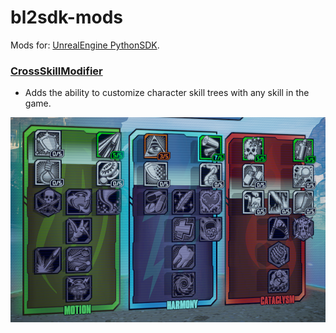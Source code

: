 # bl2sdk-mods
 Mods for: [UnrealEngine PythonSDK](https://github.com/bl-sdk/PythonSDK).

### [CrossSkillModifier](CrossSkillModifier)
- Adds the ability to customize character skill trees with any skill in the game.

 <img src="/CrossSkillModifier/screenshot.png" width="523" height="328">
